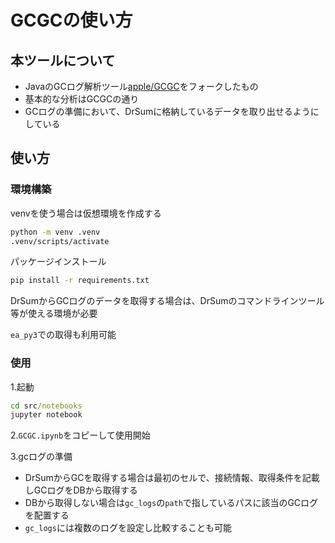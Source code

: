 # GCGCの使い方

## 本ツールについて

- JavaのGCログ解析ツール[apple/GCGC](https://github.com/apple/GCGC)をフォークしたもの
- 基本的な分析はGCGCの通り
- GCログの準備において、DrSumに格納しているデータを取り出せるようにしている

## 使い方

### 環境構築

venvを使う場合は仮想環境を作成する

```cmd
python -m venv .venv
.venv/scripts/activate
```

パッケージインストール

```cmd
pip install -r requirements.txt
```

DrSumからGCログのデータを取得する場合は、DrSumのコマンドラインツール等が使える環境が必要

`ea_py3`での取得も利用可能

### 使用

1.起動

```cmd
cd src/notebooks
jupyter notebook
```

2.`GCGC.ipynb`をコピーして使用開始

3.gcログの準備

- DrSumからGCを取得する場合は最初のセルで、接続情報、取得条件を記載しGCログをDBから取得する
- DBから取得しない場合は`gc_logs`の`path`で指しているパスに該当のGCログを配置する
- `gc_logs`には複数のログを設定し比較することも可能